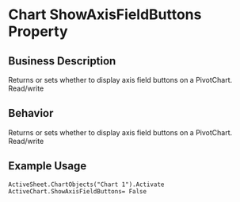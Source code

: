 # Chart ShowAxisFieldButtons Property

## Business Description
Returns or sets whether to display axis field buttons on a PivotChart. Read/write

## Behavior
Returns or sets whether to display axis field buttons on a PivotChart. Read/write

## Example Usage
```vba
ActiveSheet.ChartObjects("Chart 1").Activate 
ActiveChart.ShowAxisFieldButtons= False
```